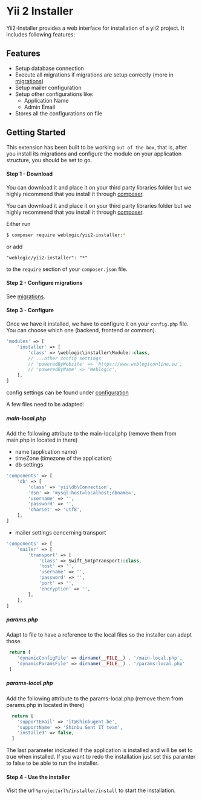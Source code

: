 Yii 2 Installer
===============

Yii2-Installer provides a web interface for installation of a yii2 project. It includes following features:

## Features

- Setup database connection
- Execute all migrations if migrations are setup correctly (more in [migrations](installation/migrations.md))
- Setup mailer configuration
- Setup other configurations like:
    - Application Name
    - Admin Email
- Stores all the configurations on file

## Getting Started

This extension has been built to be working `out of the box`, that is, after you install its migrations and configure 
the module on your application structure, you should be set to go. 

#### Step 1 - Download

You can download it and place it on your third party libraries folder but we highly recommend that you install it 
through [composer](http://getcomposer.org/download/).

You can download it and place it on your third party libraries folder but we highly recommend that you install it through [composer](http://getcomposer.org/download/).
 
Either run
```bash
$ composer require weblogic/yii2-installer:*
``` 
or add
```
"weblogic/yii2-installer": "*"
```
 to the `require` section of your `composer.json` file.

#### Step 2 - Configure migrations

See [migrations](installation/migrations.md).

#### Step 3 - Configure

Once we have it installed, we have to configure it on your `config.php` file. You can choose which one (backend, frontend or common).
```php 
'modules' => [
    'installer' => [
        'class' => \weblogic\installer\Module::class,
        // ...other config settings
        // 'poweredByWebsite' => 'https://www.weblogiconline.eu',
        // 'poweredByName' => 'Weblogic',
    ],
]
```

config settings can be found under [configuration](configuration/settings.md)

A few files need to be adapted:

##### main-local.php
Add the following attribute to the main-local.php (remove them from main.php in located in there)
 - name (application name)
 - timeZone (timezone of the application)
 - db settings
 ```php 
 'components' => [
     'db' => [
         'class' => 'yii\db\Connection',
         'dsn' => 'mysql:host=localhost;dbname=',
         'username' => '',
         'password' => '',
         'charset' => 'utf8',
     ],
 ]
 ```
 - mailer settings concerning transport
 ```php 
 'components' => [
     'mailer' => [
         'transport' => [
             'class' => Swift_SmtpTransport::class,
             'host' => '',
             'username' => '',
             'password' => '',
             'port' => '',
             'encryption' => '',
         ],
     ],
 ]
 ```
 
##### params.php
Adapt to file to have a reference to the local files so the installer can adapt those.
 
```php 
 return [
    'dynamicConfigFile' => dirname(__FILE__) . '/main-local.php',
    'dynamicParamsFile' => dirname(__FILE__) . '/params-local.php'
 ]
```
 
 ##### params-local.php
Add the following attribute to the params-local.php (remove them from params.php in located in there)
  
```php 
  return [
    'supportEmail' => 'it@shinbugent.be',
    'supportName' => 'Shinbu Gent IT team',
    'installed' => false,
  ]
```
 
The last parameter indicated if the application is installed and will be set to true when installed. If you want to redo the installation just set this paramter to false to be able to run the installer.
 
#### Step 4 - Use the installer
Visit the url `%projecturl%/installer/install` to start the installation.